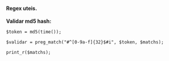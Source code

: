 #### Regex uteis.


**Validar md5 hash:**

```
$token = md5(time());

$validar = preg_match("#^[0-9a-f]{32}$#i", $token, $matchs);

print_r($matchs);
```
